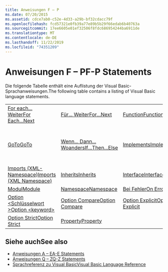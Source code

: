 ```yaml
---
title: Anweisungen F – P
ms.date: 07/20/2015
ms.assetid: cdce7ab0-c52e-4d33-a29b-bf32cdacc79f
ms.openlocfilehash: fcd57321e0fb39a77e89b5b29f66edab6b40763a
ms.sourcegitcommit: 17ee6605e01ef32506f8fdc686954244ba6911de
ms.translationtype: MT
ms.contentlocale: de-DE
ms.lasthandoff: 11/22/2019
ms.locfileid: "74351209"
---
```

# <a name="f-p-statements"></a><span data-ttu-id="4665c-102">Anweisungen F – P</span><span class="sxs-lookup"><span data-stu-id="4665c-102">F-P Statements</span></span>
<span data-ttu-id="4665c-103">Die folgende Tabelle enthält eine Auflistung der Visual Basic-Sprachanweisungen.</span><span class="sxs-lookup"><span data-stu-id="4665c-103">The following table contains a listing of Visual Basic language statements.</span></span>  
  
|||||  
|---|---|---|---|  
|[<span data-ttu-id="4665c-104">For each... Weiter</span><span class="sxs-lookup"><span data-stu-id="4665c-104">For Each...Next</span></span>](../../../visual-basic/language-reference/statements/for-each-next-statement.md)|[<span data-ttu-id="4665c-105">Für... Weiter</span><span class="sxs-lookup"><span data-stu-id="4665c-105">For...Next</span></span>](../../../visual-basic/language-reference/statements/for-next-statement.md)|[<span data-ttu-id="4665c-106">Function</span><span class="sxs-lookup"><span data-stu-id="4665c-106">Function</span></span>](../../../visual-basic/language-reference/statements/function-statement.md)|[<span data-ttu-id="4665c-107">Get</span><span class="sxs-lookup"><span data-stu-id="4665c-107">Get</span></span>](../../../visual-basic/language-reference/statements/get-statement.md)|  
|[<span data-ttu-id="4665c-108">GoTo</span><span class="sxs-lookup"><span data-stu-id="4665c-108">GoTo</span></span>](../../../visual-basic/language-reference/statements/goto-statement.md)|[<span data-ttu-id="4665c-109">Wenn... Dann... Woanders</span><span class="sxs-lookup"><span data-stu-id="4665c-109">If...Then...Else</span></span>](../../../visual-basic/language-reference/statements/if-then-else-statement.md)|[<span data-ttu-id="4665c-110">Implements</span><span class="sxs-lookup"><span data-stu-id="4665c-110">Implements</span></span>](../../../visual-basic/language-reference/statements/implements-statement.md)|[<span data-ttu-id="4665c-111">Imports (.NET-Namespace und Typ)</span><span class="sxs-lookup"><span data-stu-id="4665c-111">Imports (.NET Namespace and Type)</span></span>](../../../visual-basic/language-reference/statements/imports-statement-net-namespace-and-type.md)|  
|[<span data-ttu-id="4665c-112">Imports (XML-Namespace)</span><span class="sxs-lookup"><span data-stu-id="4665c-112">Imports (XML Namespace)</span></span>](../../../visual-basic/language-reference/statements/imports-statement-xml-namespace.md)|[<span data-ttu-id="4665c-113">Inherits</span><span class="sxs-lookup"><span data-stu-id="4665c-113">Inherits</span></span>](../../../visual-basic/language-reference/statements/inherits-statement.md)|[<span data-ttu-id="4665c-114">Interface</span><span class="sxs-lookup"><span data-stu-id="4665c-114">Interface</span></span>](../../../visual-basic/language-reference/statements/interface-statement.md)|[<span data-ttu-id="4665c-115">Mid</span><span class="sxs-lookup"><span data-stu-id="4665c-115">Mid</span></span>](../../../visual-basic/language-reference/statements/mid-statement.md)|  
|[<span data-ttu-id="4665c-116">Modul</span><span class="sxs-lookup"><span data-stu-id="4665c-116">Module</span></span>](../../../visual-basic/language-reference/statements/module-statement.md)|[<span data-ttu-id="4665c-117">Namespace</span><span class="sxs-lookup"><span data-stu-id="4665c-117">Namespace</span></span>](../../../visual-basic/language-reference/statements/namespace-statement.md)|[<span data-ttu-id="4665c-118">Bei Fehler</span><span class="sxs-lookup"><span data-stu-id="4665c-118">On Error</span></span>](../../../visual-basic/language-reference/statements/on-error-statement.md)|[<span data-ttu-id="4665c-119">Operator</span><span class="sxs-lookup"><span data-stu-id="4665c-119">Operator</span></span>](../../../visual-basic/language-reference/statements/operator-statement.md)|  
|[<span data-ttu-id="4665c-120">Option \<Schlüsselwort ></span><span class="sxs-lookup"><span data-stu-id="4665c-120">Option \<keyword></span></span>](../../../visual-basic/language-reference/statements/option-keyword-statement.md)|[<span data-ttu-id="4665c-121">Option Compare</span><span class="sxs-lookup"><span data-stu-id="4665c-121">Option Compare</span></span>](../../../visual-basic/language-reference/statements/option-compare-statement.md)|[<span data-ttu-id="4665c-122">Option Explicit</span><span class="sxs-lookup"><span data-stu-id="4665c-122">Option Explicit</span></span>](../../../visual-basic/language-reference/statements/option-explicit-statement.md)|[<span data-ttu-id="4665c-123">Option Infer</span><span class="sxs-lookup"><span data-stu-id="4665c-123">Option Infer</span></span>](../../../visual-basic/language-reference/statements/option-infer-statement.md)|  
|[<span data-ttu-id="4665c-124">Option Strict</span><span class="sxs-lookup"><span data-stu-id="4665c-124">Option Strict</span></span>](../../../visual-basic/language-reference/statements/option-strict-statement.md)|[<span data-ttu-id="4665c-125">Property</span><span class="sxs-lookup"><span data-stu-id="4665c-125">Property</span></span>](../../../visual-basic/language-reference/statements/property-statement.md)|||  
  
## <a name="see-also"></a><span data-ttu-id="4665c-126">Siehe auch</span><span class="sxs-lookup"><span data-stu-id="4665c-126">See also</span></span>

- [<span data-ttu-id="4665c-127">Anweisungen A – E</span><span class="sxs-lookup"><span data-stu-id="4665c-127">A-E Statements</span></span>](../../../visual-basic/language-reference/statements/a-e-statements.md)
- [<span data-ttu-id="4665c-128">Anweisungen Q – Z</span><span class="sxs-lookup"><span data-stu-id="4665c-128">Q-Z Statements</span></span>](../../../visual-basic/language-reference/statements/q-z-statements.md)
- [<span data-ttu-id="4665c-129">Sprachreferenz zu Visual Basic</span><span class="sxs-lookup"><span data-stu-id="4665c-129">Visual Basic Language Reference</span></span>](../../../visual-basic/language-reference/index.md)
